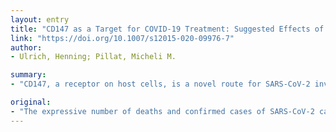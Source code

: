 ```yaml
---
layout: entry
title: "CD147 as a Target for COVID-19 Treatment: Suggested Effects of Azithromycin and Stem Cell Engagement"
link: "https://doi.org/10.1007/s12015-020-09976-7"
author:
- Ulrich, Henning; Pillat, Micheli M.

summary:
- "CD147, a receptor on host cells, is a novel route for SARS-CoV-2 invasion. The drugs interfere in the spike protein/CD147 interaction or CD147 expression may inhibit viral invasion and dissemination among other cells, including in progenitor/stem cells."

original:
- "The expressive number of deaths and confirmed cases of SARS-CoV-2 call for an urgent demand of effective and available drugs for COVID-19 treatment. CD147, a receptor on host cells, is a novel route for SARS-CoV-2 invasion. Thus, drugs that interfere in the spike protein/CD147 interaction or CD147 expression may inhibit viral invasion and dissemination among other cells, including in progenitor/stem cells. Studies suggest beneficial effects of azithromycin in reducing viral load of hospitalized patients, possibly interfering with ligand/CD147 receptor interactions; however, its possible effects on SARS-CoV-2 invasion has not yet been evaluated. In addition to the possible effect in invasion, azithromycin decreases the expression of some metalloproteinases (downstream to CD147), induces anti-viral responses in primary human bronchial epithelial infected with rhinovirus, decreasing viral replication and release. Moreover, resident lung progenitor/stem are extensively differentiated into myofibroblasts during pulmonary fibrosis, a complication observed in COVID-19 patients. This process, and the possible direct viral invasion of progenitor/stem cells via CD147 or ACE2, could result in the decline of these cellular stocks and failing lung repair. Clinical tests with allogeneic MSCs from healthy individuals are underway to enhance endogenous lung repair and suppress inflammation."
---
```


